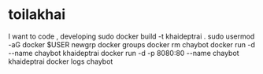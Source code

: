 # toilakhai
I want to code , developing
sudo docker build -t khaideptrai .
sudo usermod -aG docker $USER
newgrp docker
groups
docker rm chaybot
docker run -d --name chaybot khaideptrai
docker run -d -p 8080:80 --name chaybot khaideptrai
docker logs chaybot
